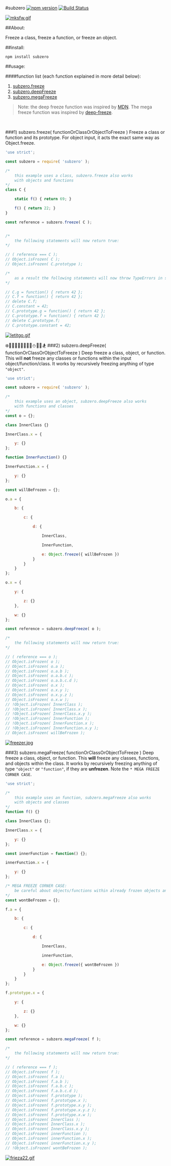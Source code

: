 #subzero [![npm version](https://badge.fury.io/js/subzero.svg)](https://badge.fury.io/js/subzero) [![Build Status](https://travis-ci.org/msteckyefantis/subzero.svg?branch=master)](https://travis-ci.org/msteckyefantis/subzero)

[![mksfw.gif](https://s30.postimg.org/vd4asvu9t/mksfw.gif)](https://postimg.org/image/vd4asvu9p/)

##About:

Freeze a class, freeze a function, or freeze an object.

##install:

```
npm install subzero
```

##usage:

####function list (each function explained in more detail below):

1. [subzero.freeze](#1-subzerofreeze-functionorclassorobjecttofreeze-)
2. [subzero.deepFreeze](#2-subzerodeepfreeze-functionorclassorobjecttofreeze-)
3. [subzero.megaFreeze](#3-subzeromegafreeze-functionorclassorobjecttofreeze-)

>Note: the deep freeze function was inspired by [MDN](https://developer.mozilla.org/en-US/docs/Web/JavaScript/Reference/Global_Objects/Object/freeze). The mega freeze function was inspired by [deep-freeze](https://github.com/substack/deep-freeze).

<br>



###1) subzero.freeze( functionOrClassOrObjectToFreeze )
Freeze a class or function and its prototype. For object input, it acts the exact same way as Object.freeze.

```.js
'use strict';

const subzero = require( 'subzero' );

/*
	this example uses a class, subzero.freeze also works
	with objects and functions
*/
class C {

	static f() { return 69; }

	f() { return 22; }
}

const reference = subzero.freeze( C );


/*
	the following statements will now return true:
*/

// ( reference === C );
// Object.isFrozen( C );
// Object.isFrozen( C.prototype );

/*
	as a result the following statements will now throw TypeErrors in strict mode:
*/

// C.g = function() { return 42 };
// C.f = function() { return 42 };
// delete C.f;
// C.constant = 42;
// C.prototype.g = function() { return 42 };
// C.prototype.f = function() { return 42 };
// delete C.prototype.f;
// C.prototype.constant = 42;
```

[![letitgo.gif](https://s27.postimg.org/gym5t7iib/letitgo.gif)](https://postimg.org/image/ptn03q7an/)

❄️🎅🏿🎅🏽🎅🏾🎅🏼⛄️🎿🗻🏂
###2) subzero.deepFreeze( functionOrClassOrObjectToFreeze )
Deep freeze a class, object, or function. This will **not** freeze any classes or functions within the input object/function/class. It works by recursively freezing anything of type `"object"`.

```.js
'use strict';

const subzero = require( 'subzero' );

/*
	this example uses an object, subzero.deepFreeze also works
	with functions and classes
*/
const o = {};

class InnerClass {}

InnerClass.x = {

    y: {}
};

function InnerFunction() {}

InnerFunction.x = {

    y: {}
};

const willBeFrozen = {};

o.a = {

    b: {

        c: {

            d: {

                InnerClass,

                InnerFunction,

                e: Object.freeze({ willBeFrozen })
            }
        }
    }
};

o.x = {

    y: {

        z: {}
    },

    w: {}
};

const reference = subzero.deepFreeze( o );

/*
	the following statements will now return true:
*/

// ( reference === o );
// Object.isFrozen( o );
// Object.isFrozen( o.a );
// Object.isFrozen( o.a.b );
// Object.isFrozen( o.a.b.c );
// Object.isFrozen( o.a.b.c.d );
// Object.isFrozen( o.x );
// Object.isFrozen( o.x.y );
// Object.isFrozen( o.x.y.z );
// Object.isFrozen( o.x.w );
// !Object.isFrozen( InnerClass );
// !Object.isFrozen( InnerClass.x );
// !Object.isFrozen( InnerClass.x.y );
// !Object.isFrozen( InnerFunction );
// !Object.isFrozen( InnerFunction.x );
// !Object.isFrozen( InnerFunction.x.y );
// Object.isFrozen( willBeFrozen );
```

[![freezer.jpg](https://s29.postimg.org/gjwm9hhmv/freezer.jpg)](https://postimg.org/image/6zczmlsar/)


###3) subzero.megaFreeze( functionOrClassOrObjectToFreeze )
Deep freeze a class, object, or function. This **will** freeze any classes, functions, and objects within the class. It works by recursively freezing anything of type `"object"` or `"function"`, if they are **unfrozen**. Note the `* MEGA FREEZE CORNER CASE`.

```.js
'use strict';

/*
	this example uses an function, subzero.megaFreeze also works
	with objects and classes
*/
function f() {}

class InnerClass {};

InnerClass.x = {

    y: {}
};

const innerFunction = function() {};

innerFunction.x = {

    y: {}
};

/* MEGA FREEZE CORNER CASE:
	be careful about objects/functions within already frozen objects and functions
*/
const wontBeFrozen = {};

f.a = {

    b: {

        c: {

            d: {

                InnerClass,

                innerFunction,

                e: Object.freeze({ wontBeFrozen })
            }
        }
    }
};

f.prototype.x = {

    y: {

        z: {}
    },

    w: {}
};

const reference = subzero.megaFreeze( f );

/*
	the following statements will now return true:
*/

// ( reference === f );
// Object.isFrozen( f );
// Object.isFrozen( f.a );
// Object.isFrozen( f.a.b );
// Object.isFrozen( f.a.b.c );
// Object.isFrozen( f.a.b.c.d );
// Object.isFrozen( f.prototype );
// Object.isFrozen( f.prototype.x );
// Object.isFrozen( f.prototype.x.y );
// Object.isFrozen( f.prototype.x.y.z );
// Object.isFrozen( f.prototype.x.w );
// Object.isFrozen( InnerClass );
// Object.isFrozen( InnerClass.x );
// Object.isFrozen( InnerClass.x.y );
// Object.isFrozen( innerFunction );
// Object.isFrozen( innerFunction.x );
// Object.isFrozen( innerFunction.x.y );
// !Object.isFrozen( wontBeFrozen );
```

[![frieza22.gif](https://s23.postimg.org/d6ri2wwm3/frieza22.gif)](https://postimg.org/image/djiw93evr/)
